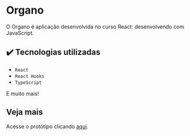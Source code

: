 # Organo

O Organo é aplicação desenvolvida no curso React: desenvolvendo com JavaScript.

## ✔️ Tecnologias utilizadas

- `React`
- `React Hooks`
- `TypeScript`

E muito mais!

## Veja mais
Acesse o protótipo clicando [aqui](https://organo-typescript.vercel.app/).